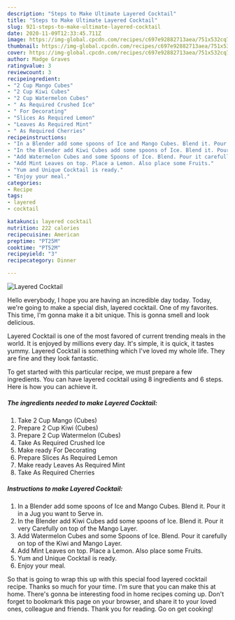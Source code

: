 ```yaml
---
description: "Steps to Make Ultimate Layered Cocktail"
title: "Steps to Make Ultimate Layered Cocktail"
slug: 921-steps-to-make-ultimate-layered-cocktail
date: 2020-11-09T12:33:45.711Z
image: https://img-global.cpcdn.com/recipes/c697e92882713aea/751x532cq70/layered-cocktail-recipe-main-photo.jpg
thumbnail: https://img-global.cpcdn.com/recipes/c697e92882713aea/751x532cq70/layered-cocktail-recipe-main-photo.jpg
cover: https://img-global.cpcdn.com/recipes/c697e92882713aea/751x532cq70/layered-cocktail-recipe-main-photo.jpg
author: Madge Graves
ratingvalue: 3
reviewcount: 3
recipeingredient:
- "2 Cup Mango Cubes"
- "2 Cup Kiwi Cubes"
- "2 Cup Watermelon Cubes"
- " As Required Crushed Ice"
- " For Decorating"
- "Slices As Required Lemon"
- "Leaves As Required Mint"
- " As Required Cherries"
recipeinstructions:
- "In a Blender add some spoons of Ice and Mango Cubes. Blend it. Pour it in a Jug you want to Serve in."
- "In the Blender add Kiwi Cubes add some spoons of Ice. Blend it. Pour it very Carefully on top of the Mango Layer."
- "Add Watermelon Cubes and some Spoons of Ice. Blend. Pour it carefully on top of the Kiwi and Mango Layer."
- "Add Mint Leaves on top. Place a Lemon. Also place some Fruits."
- "Yum and Unique Cocktail is ready."
- "Enjoy your meal."
categories:
- Recipe
tags:
- layered
- cocktail

katakunci: layered cocktail 
nutrition: 222 calories
recipecuisine: American
preptime: "PT25M"
cooktime: "PT52M"
recipeyield: "3"
recipecategory: Dinner

---
```



![Layered Cocktail](https://img-global.cpcdn.com/recipes/c697e92882713aea/751x532cq70/layered-cocktail-recipe-main-photo.jpg)

Hello everybody, I hope you are having an incredible day today. Today, we're going to make a special dish, layered cocktail. One of my favorites. This time, I'm gonna make it a bit unique. This is gonna smell and look delicious.

Layered Cocktail is one of the most favored of current trending meals in the world. It is enjoyed by millions every day. It's simple, it is quick, it tastes yummy. Layered Cocktail is something which I've loved my whole life. They are fine and they look fantastic.




To get started with this particular recipe, we must prepare a few ingredients. You can have layered cocktail using 8 ingredients and 6 steps. Here is how you can achieve it.

<!--inarticleads1-->

##### The ingredients needed to make Layered Cocktail:

1. Take 2 Cup Mango (Cubes)
1. Prepare 2 Cup Kiwi (Cubes)
1. Prepare 2 Cup Watermelon (Cubes)
1. Take  As Required Crushed Ice
1. Make ready  For Decorating
1. Prepare Slices As Required Lemon
1. Make ready Leaves As Required Mint
1. Take  As Required Cherries




<!--inarticleads2-->

##### Instructions to make Layered Cocktail:

1. In a Blender add some spoons of Ice and Mango Cubes. Blend it. Pour it in a Jug you want to Serve in.
1. In the Blender add Kiwi Cubes add some spoons of Ice. Blend it. Pour it very Carefully on top of the Mango Layer.
1. Add Watermelon Cubes and some Spoons of Ice. Blend. Pour it carefully on top of the Kiwi and Mango Layer.
1. Add Mint Leaves on top. Place a Lemon. Also place some Fruits.
1. Yum and Unique Cocktail is ready.
1. Enjoy your meal.




So that is going to wrap this up with this special food layered cocktail recipe. Thanks so much for your time. I'm sure that you can make this at home. There's gonna be interesting food in home recipes coming up. Don't forget to bookmark this page on your browser, and share it to your loved ones, colleague and friends. Thank you for reading. Go on get cooking!
